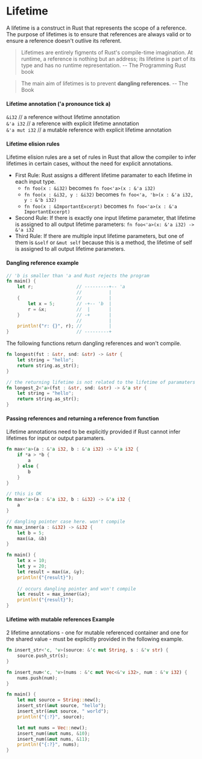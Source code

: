 # Lifetime

A lifetime is a construct in Rust that represents the scope of a reference. The purpose of lifetimes is to ensure that references are always valid or to ensure a reference doesn't outlive its referent.

> Lifetimes are entirely figments of Rust's compile-time imagination. At runtime, a reference is nothing but an address; its lifetime is part of its type and has no runtime representation. -- The Programming Rust book

> The main aim of lifetimes is to prevent __dangling references__. -- The Book

#### Lifetime annotation ('a pronounce __tick a__)
`&i32`        // a reference without lifetime annotation<br/>
`&'a i32`     // a reference with explicit lifetime annotation<br/>
`&'a mut i32` // a mutable reference with explicit lifetime annotation

#### Lifetime elision rules
Lifetime elision rules are a set of rules in Rust that allow the compiler to infer lifetimes in certain cases, without the need for explicit annotations.

- First Rule: Rust assigns a different lifetime paramater to each lifetime in each input type.
    - `fn foo(x : &i32)` becomes `fn foo<'a>(x : &'a i32)`
    - `fn foo(x : &i32, y : &i32)` becomes `fn foo<'a, 'b>(x : &'a i32, y : &'b i32)`
    - `fn foo(x : &ImportantExcerpt)` becomes `fn foo<'a>(x : &'a ImportantExcerpt)`
- Second Rule: If there is exactly one input lifetime parameter, that lifetime is assigned to all output lifetime parameters: `fn foo<'a>(x: &'a i32) -> &'a i32`
- Third Rule: If there are multiple input lifetime parameters, but one of them is `&self` or `&mut self` because this is a method, the lifetime of self is assigned to all output lifetime parameters.

#### Dangling reference example
```rust 
// 'b is smaller than 'a and Rust rejects the program
fn main() {
    let r;                // ---------+-- 'a
                          //          |
    {                     //          |
        let x = 5;        // -+-- 'b  |
        r = &x;           //  |       |
    }                     // -+       |
                          //          |
    println!("r: {}", r); //          |
}                         // ---------+
```

The following functions return dangling references and won't compile.
```rust 
fn longest(fst : &str, snd: &str) -> &str {
    let string = "hello";
    return string.as_str();
}

// the returning lifetime is not related to the lifetime of paramaters
fn longest_2<'a>(fst : &str, snd: &str) -> &'a str {
    let string = "hello";
    return string.as_str();
}
```

#### Passing references and returning a reference from function
Lifetime annotations need to be explicitly provided if Rust cannot infer lifetimes for input or output paramaters.

```rust 
fn max<'a>(a : &'a i32, b : &'a i32) -> &'a i32 {
    if *a > *b {
        a
    } else {
        b
    }
}

// this is OK 
fn max<'a>(a : &'a i32, b : &i32) -> &'a i32 {
    a
}

// dangling pointer case here. won't compile
fn max_inner(a : &i32) -> &i32 {
    let b = 5;
    max(&a, &b)
}

fn main() {
    let x = 10;
    let y = 20;
    let result = max(&x, &y);
    println!("{result}");
   
    // occurs dangling pointer and won't compile
    let result = max_inner(&x);
    println!("{result}");
}

```

#### Lifetime with mutable references Example
2 lifetime annotations - one for mutable referenced container and one for the shared value - must be explicitly provided in the following example.
```rust
fn insert_str<'c, 'v>(source: &'c mut String, s : &'v str) {
    source.push_str(s);
}

fn insert_num<'c, 'v>(nums : &'c mut Vec<&'v i32>, num : &'v i32) {
    nums.push(num);
}

fn main() {
    let mut source = String::new();
    insert_str(&mut source, "hello");
    insert_str(&mut source, " world");
    println!("{:?}", source);

    let mut nums = Vec::new();
    insert_num(&mut nums, &10);
    insert_num(&mut nums, &11);
    println!("{:?}", nums);
}
```
